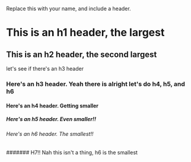 Replace this with your name, and include a header.

# This is an h1 header, the largest
## This is an h2 header, the second largest
  let's see if there's an h3 header
  ### Here's an h3 header. Yeah there is alright let's do h4, h5, and h6
  #### Here's an h4 header. Getting smaller
  ##### Here's an h5 header. Even smaller!!
  ###### Here's an h6 header. The smallest!!
  ####### H7!! Nah this isn't a thing, h6 is the smallest
